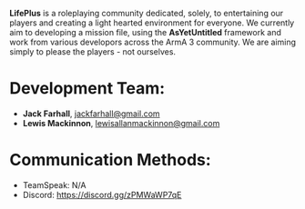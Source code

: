 <b>LifePlus</b> is a roleplaying community dedicated, solely, to entertaining our players and creating a light hearted environment for everyone. We currently aim to developing a mission file, using the <b>AsYetUntitled</b> framework and work from various developors across the ArmA 3 community. We are aiming simply to please the players - not ourselves.

# Development Team:
  - <b>Jack Farhall</b>, jackfarhall@gmail.com
  - <b>Lewis Mackinnon</b>, lewisallanmackinnon@gmail.com

# Communication Methods:
  - TeamSpeak: N/A
  - Discord: https://discord.gg/zPMWaWP7qE

